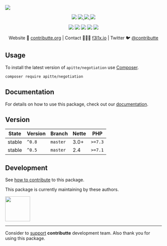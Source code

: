 ![](https://heatbadger.now.sh/github/readme/contributte/apitte-negotiation/)

<p align=center>
  <a href="https://github.com/apitte/negotiation/actions"><img src="https://badgen.net/github/checks/apitte/negotiation/master?cache=300"></a>
  <a href="https://coveralls.io/r/apitte/negotiation"> <img src="https://badgen.net/coveralls/c/github/apitte/negotiation?cache=300"> </a>
  <a href="https://packagist.org/packages/apitte/negotiation"> <img src="https://badgen.net/packagist/dm/apitte/negotiation"> </a>
  <a href="https://packagist.org/packages/apitte/negotiation"> <img src="https://badgen.net/packagist/v/apitte/negotiation"> </a>
</p>
<p align=center>
  <a href="https://packagist.org/packages/apitte/negotiation"><img src="https://badgen.net/packagist/php/apitte/negotiation"></a>
  <a href="https://github.com/contributte/apitte-negotiation"><img src="https://badgen.net/github/license/contributte/apitte-negotiation"></a>
  <a href="https://bit.ly/ctteg"><img src="https://badgen.net/badge/support/gitter/cyan"></a>
  <a href="https://bit.ly/cttfo"><img src="https://badgen.net/badge/support/forum/yellow"></a>
  <a href="https://contributte.org/partners.html"><img src="https://badgen.net/badge/become/a%20patron/F96854"></a>
<p>

<p align=center>
Website 🚀 <a href="https://contributte.org">contributte.org</a> | Contact 👨🏻‍💻 <a href="https://f3l1x.io">f3l1x.io</a> | Twitter 🐦 <a href="https://twitter.com/contributte">@contributte</a>
</p>

## Usage

To install the latest version of `apitte/negotiation` use [Composer](https://getcomposer.org).

```bash
composer require apitte/negotiation
```

## Documentation

For details on how to use this package, check out our [documentation](.docs).

## Version

| State       | Version | Branch   | Nette | PHP     |
|-------------|---------|----------|-------|---------|
| stable      | `^0.8`  | `master` | 3.0+  | `>=7.3` |
| stable      | `^0.5`  | `master` | 2.4   | `>=7.1` |

## Development

See [how to contribute](https://contributte.org/contributing.html) to this package.

This package is currently maintaining by these authors.

<a href="https://github.com/f3l1x">
  <img width="80" height="80" src="https://avatars2.githubusercontent.com/u/538058?v=3&s=80">
</a>

-----

Consider to [support](https://contributte.org/partners.html) **contributte** development team.
Also thank you for using this package.

